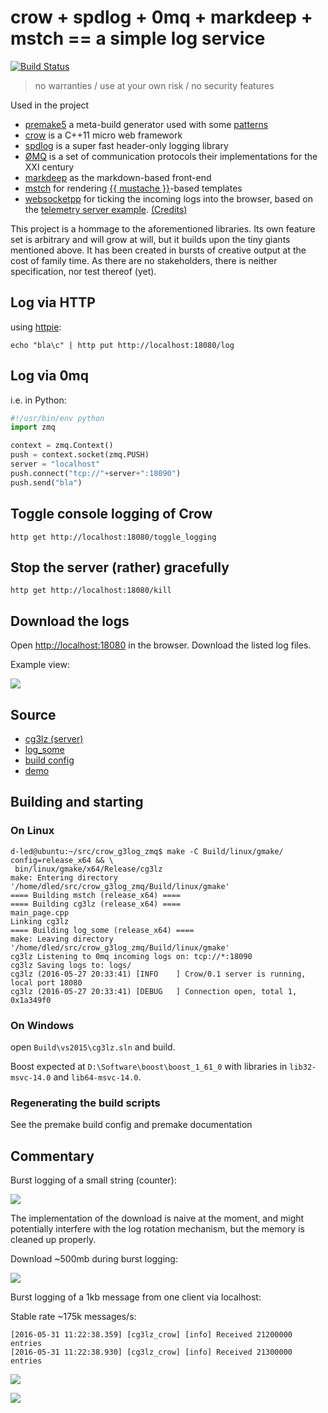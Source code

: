 # crow + spdlog + 0mq + markdeep + mstch == a simple log service #

[![Build Status](https://api.travis-ci.org/d-led/crow_log_zmq.svg?branch=master)](https://travis-ci.org/d-led/crow_log_zmq)

> no warranties / use at your own risk / no security features

Used in the project

- [premake5](https://premake.github.io/) a meta-build generator used with some [patterns](https://github.com/d-led/premake-meta-cpp)
- [crow](https://github.com/ipkn/crow) is a C++11 micro web framework
- [spdlog](https://github.com/gabime/spdlog) is a super fast header-only logging library
- [ØMQ](http://zero.mq/) is a set of communication protocols their implementations for the XXI century
- [markdeep](https://casual-effects.com/markdeep/) as the markdown-based front-end
- [mstch](https://github.com/no1msd/mstch/) for rendering [{{ mustache }}](https://mustache.github.io/)-based templates
- [websocketpp](https://github.com/zaphoyd/websocketpp) for ticking the incoming logs into the browser, based on the [telemetry server example](https://github.com/zaphoyd/websocketpp/tree/master/examples/telemetry_server). [(Credits)](https://github.com/zaphoyd/websocketpp/blob/master/COPYING)

This project is a hommage to the aforementioned libraries. Its own feature set is arbitrary and will grow at will, but it builds upon the tiny giants mentioned above. It has been created in bursts of creative output at the cost of family time. As there are no stakeholders, there is neither specification, nor test thereof (yet).

<!-- [![Build Status](https://travis-ci.org/d-led/crow_example.svg)](https://travis-ci.org/d-led/crow_example) -->

## Log via HTTP ##

using [httpie](http://httpie.org):

```
echo "bla\c" | http put http://localhost:18080/log
```

## Log via 0mq ##

i.e. in Python:

```python
#!/usr/bin/env python
import zmq

context = zmq.Context()
push = context.socket(zmq.PUSH)
server = "localhost"
push.connect("tcp://"+server+":18090")
push.send("bla")
```

## Toggle console logging of Crow ##

```
http get http://localhost:18080/toggle_logging
```

## Stop the server (rather) gracefully ##

```
http get http://localhost:18080/kill
```

## Download the logs ##

Open [http://localhost:18080](http://localhost:18080) in the browser. Download the listed log files.

Example view:

![](img/index.png)

## Source ##

- [cg3lz (server)](src/cg3lz/main.cpp)
- [log_some](src/log_some/log_some.py)
- [build config](premake5.lua)
- [demo](src/scripts/demo.rb)

## Building and starting ##

### On Linux ###

```
d-led@ubuntu:~/src/crow_g3log_zmq$ make -C Build/linux/gmake/ config=release_x64 && \
 bin/linux/gmake/x64/Release/cg3lz
make: Entering directory '/home/dled/src/crow_g3log_zmq/Build/linux/gmake'
==== Building mstch (release_x64) ====
==== Building cg3lz (release_x64) ====
main_page.cpp
Linking cg3lz
==== Building log_some (release_x64) ====
make: Leaving directory '/home/dled/src/crow_g3log_zmq/Build/linux/gmake'
cg3lz Listening to 0mq incoming logs on: tcp://*:18090
cg3lz Saving logs to: logs/
cg3lz (2016-05-27 20:33:41) [INFO    ] Crow/0.1 server is running, local port 18080
cg3lz (2016-05-27 20:33:41) [DEBUG   ] Connection open, total 1, 0x1a349f0
```

<!--
813008/s, total: 100000
452489/s, total: 200000
117096/s, total: 300000
182149/s, total: 400000
154321/s, total: 500000
132450/s, total: 600000
134953/s, total: 700000
134953/s, total: 800000
253165/s, total: 900000
156006/s, total: 1000000
138313/s, total: 1100000
200000/s, total: 1200000
90497.7/s, total: 1300000
135685/s, total: 1400000
228311/s, total: 1500000
134953/s, total: 1600000
... -->

### On Windows ###

open `Build\vs2015\cg3lz.sln` and build.

Boost expected at `D:\Software\boost\boost_1_61_0` with libraries in `lib32-msvc-14.0` and `lib64-msvc-14.0`.

### Regenerating the build scripts ###

See the premake build config and premake documentation

## Commentary ##

Burst logging of a small string (counter):

![](img/spdlog.png)

The implementation of the download is naive at the moment, and might potentially interfere with the log rotation mechanism, but the memory is cleaned up properly.

Download ~500mb during burst logging:

![](img/download.png)

Burst logging of a 1kb message from one client via localhost:

Stable rate ~175k messages/s:

```
[2016-05-31 11:22:38.359] [cg3lz_crow] [info] Received 21200000 entries
[2016-05-31 11:22:38.930] [cg3lz_crow] [info] Received 21300000 entries
```

![](img/1kb_msg_client.png)

![](img/1kb_msg_server.png)
